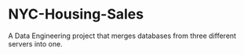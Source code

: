 # NYC-Housing-Sales
A Data Engineering project that merges databases from three different servers into one.
